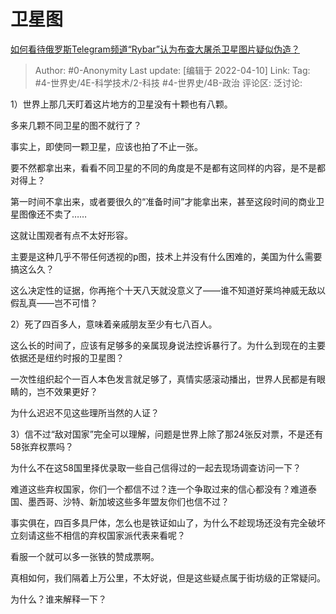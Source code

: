 # 卫星图
[如何看待俄罗斯Telegram频道“Rybar”认为布查大屠杀卫星图片疑似伪造？](https://www.zhihu.com/question/526298185/answer/2432463704)

> Author: #0-Anonymity
> Last update: [编辑于 2022-04-10]
> Link:
> Tag: #4-世界史/4E-科学技术/2-科技 #4-世界史/4B-政治
> 评论区:
> 泛讨论:

1）世界上那几天盯着这片地方的卫星没有十颗也有八颗。

多来几颗不同卫星的图不就行了？

事实上，即使同一颗卫星，应该也拍了不止一张。

要不然都拿出来，看看不同卫星的不同的角度是不是都有这同样的内容，是不是都对得上？

第一时间不拿出来，或者要很久的“准备时间”才能拿出来，甚至这段时间的商业卫星图像还不卖了……

这就让围观者有点不太好形容。

主要是这种几乎不带任何透视的p图，技术上并没有什么困难的，美国为什么需要搞这么久？

这么决定性的证据，你再拖个十天八天就没意义了——谁不知道好莱坞神威无敌以假乱真——岂不可惜？

2）死了四百多人，意味着亲戚朋友至少有七八百人。

这么长的时间了，应该有足够多的亲属现身说法控诉暴行了。为什么到现在的主要依据还是纽约时报的卫星图？

一次性组织起个一百人本色发言就足够了，真情实感滚动播出，世界人民都是有眼睛的，岂不效果更好？

为什么迟迟不见这些理所当然的人证？

3）信不过“敌对国家”完全可以理解，问题是世界上除了那24张反对票，不是还有58张弃权票吗？

为什么不在这58国里择优录取一些自己信得过的一起去现场调查访问一下？

难道这些弃权国家，你们一个都信不过？连一个争取过来的信心都没有？难道泰国、墨西哥、沙特、新加坡这些多年盟友你们也信不过？

事实俱在，四百多具尸体，怎么也是铁证如山了，为什么不趁现场还没有完全破坏立刻请这些不相信的弃权国家派代表来看呢？

看服一个就可以多一张铁的赞成票啊。

真相如何，我们隔着上万公里，不太好说，但是这些疑点属于街坊级的正常疑问。

为什么？谁来解释一下？
